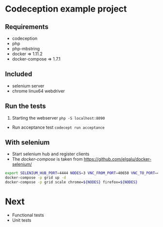 # Codeception example project

## Requirements

- codeception
- php
- php-mbstring
- docker => 1.11.2
- docker-compose => 1.7.1

## Included

- selenium server
- chrome linux64 webdriver

## Run the tests

1. Starting the webserver ``php -S localhost:8090``
- Run acceptance test ``codecept run acceptance``

## With selenium

- Start selenium hub and register clients
- The _docker-compose_ is taken from https://github.com/elgalu/docker-selenium/

````bash
export SELENIUM_HUB_PORT=4444 NODES=3 VNC_FROM_PORT=40650 VNC_TO_PORT=40700 VIDEO=false
docker-compose -p grid up -d
docker-compose -p grid scale chrome=${NODES} firefox=${NODES}
````

# Next

- Functional tests
- Unit tests
